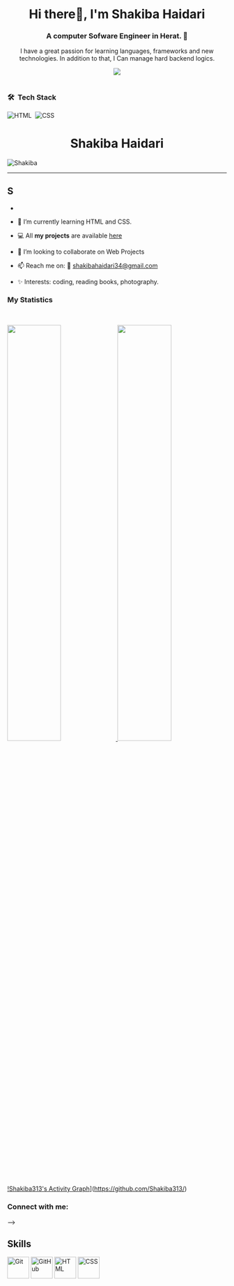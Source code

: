 <h1 align="center"> Hi there👋, I'm Shakiba Haidari</h1>
<h3 align="center">A computer Sofware Engineer in Herat. 🤚</h3>

<p align="center"> I have a great passion for learning languages, frameworks and new technologies. In addition to that, I Can manage hard backend logics.</p>




<div align="center">
	<img src="https://media.giphy.com/media/f3iwJFOVOwuy7K6FFw/giphy.gif">

</div>
<br>

### 🛠 &nbsp;Tech Stack

![HTML](https://img.shields.io/badge/-HTML-05122A?style=flat&logo=HTML5)&nbsp;
![CSS](https://img.shields.io/badge/-CSS-05122A?style=flat&logo=CSS3&logoColor=1572B6)&nbsp;


<h1 align="center">Shakiba Haidari</h1>

<p align="left"> <img src="https://komarev.com/ghpvc/?username=Shakiba313&label=Profile%20views&color=1c1c1c&style=flat" alt="Shakiba" /> </p>

---
S
-
- 
- 🌱 I’m currently learning HTML and CSS.

- 💻 All **my projects** are available [here](https://github.com/Shakiba313)

- 👯 I’m looking to collaborate on Web Projects

- 📫 Reach me on: 📧 shakibahaidari34@gmail.com

- ✨ Interests: coding, reading books, photography.




### My Statistics

<br/>
<p align="left">
  <a href="https://github.com/Shakiba313/">
  <img width="49.5%" src="https://github-readme-stats.vercel.app/api?username=Shakiba313&show_icons=true&theme=algolia&hide_border=true" />
    <img width="49.5%" src="https://github-readme-streak-stats.herokuapp.com/?user=Shakiba313&theme=algolia&hide_border=true" />
  </a>
</p>
<br>


[!Shakiba313's Activity Graph](https://activity-graph.herokuapp.com/graph?username=Shakiba313&custom_title=Mahdi%27s%20Contribution%20Graph&theme=react-dark&hide_border=true&line=d1a01f&point=c58545)](https://github.com/Shakiba313/)

<h3 align="left">Connect with me:</h3>
<!-- <p align="left">
<!-- <a href="https://twitter.com/shakiba_haidari" target="blank"><img align="center" src="https://cdn.jsdelivr.net/npm/simple-icons@3.0.1/icons/twitter.svg" alt="Sayeed Mahdi" height="30" width="40" /></a>
<a href="https://www.linkedin.com/in/sayeed-mahdi-mousavi-7b4284200" target="blank"><img align="center" src="https://cdn.jsdelivr.net/npm/simple-icons@3.0.1/icons/linkedin.svg" alt="shahira" height="30" width="40" /></a> -->
</p> -->

<h2 align="left">Skills</h2>
<p align="left">
<div>
	<img height="50" src="https://user-images.githubusercontent.com/25181517/117364277-fc4eb280-aebd-11eb-8769-a3583c6a2037.png" alt="Git" title="Git" />
	<img height="50" src="https://user-images.githubusercontent.com/25181517/117364276-fc4eb280-aebd-11eb-92ba-8a6ef74b7313.png" alt="GitHub" title="GitHub" />
	<img height="50" src="https://user-images.githubusercontent.com/25181517/117447535-f00a3a00-af3d-11eb-89bf-45aaf56dbaf1.png" alt="HTML" title="HTML" />
	<img height="50" src="https://user-images.githubusercontent.com/25181517/117447663-0fa16280-af3e-11eb-8677-bcf8e4f8e298.png" alt="CSS" title="CSS" />
	
</div>
</p>




